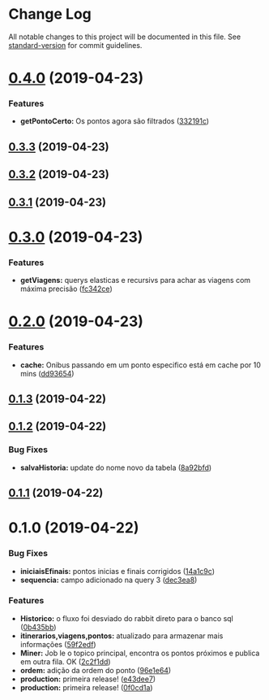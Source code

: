 # Change Log

All notable changes to this project will be documented in this file. See [standard-version](https://github.com/conventional-changelog/standard-version) for commit guidelines.

# [0.4.0](https://gitlab.es.gov.br/espm/Transcol-Online/Realtime/miner/compare/v0.3.3...v0.4.0) (2019-04-23)


### Features

* **getPontoCerto:** Os pontos agora são filtrados ([332191c](https://gitlab.es.gov.br/espm/Transcol-Online/Realtime/miner/commit/332191c))



## [0.3.3](https://gitlab.es.gov.br/espm/Transcol-Online/Realtime/miner/compare/v0.3.2...v0.3.3) (2019-04-23)



## [0.3.2](https://gitlab.es.gov.br/espm/Transcol-Online/Realtime/miner/compare/v0.3.1...v0.3.2) (2019-04-23)



## [0.3.1](https://gitlab.es.gov.br/espm/Transcol-Online/Realtime/miner/compare/v0.3.0...v0.3.1) (2019-04-23)



# [0.3.0](https://gitlab.es.gov.br/espm/Transcol-Online/Realtime/miner/compare/v0.2.0...v0.3.0) (2019-04-23)


### Features

* **getViagens:** querys elasticas e recursivs para achar as viagens com máxima precisão ([fc342ce](https://gitlab.es.gov.br/espm/Transcol-Online/Realtime/miner/commit/fc342ce))



# [0.2.0](https://gitlab.es.gov.br/espm/Transcol-Online/Realtime/miner/compare/v0.1.3...v0.2.0) (2019-04-23)


### Features

* **cache:** Onibus passando em um ponto especifico está em cache por 10 mins ([dd93654](https://gitlab.es.gov.br/espm/Transcol-Online/Realtime/miner/commit/dd93654))



## [0.1.3](https://gitlab.es.gov.br/espm/Transcol-Online/Realtime/miner/compare/v0.1.2...v0.1.3) (2019-04-22)



## [0.1.2](https://gitlab.es.gov.br/espm/Transcol-Online/Realtime/miner/compare/v0.1.1...v0.1.2) (2019-04-22)


### Bug Fixes

* **salvaHistoria:** update do nome novo da tabela ([8a92bfd](https://gitlab.es.gov.br/espm/Transcol-Online/Realtime/miner/commit/8a92bfd))



## [0.1.1](https://gitlab.es.gov.br/espm/Transcol-Online/Realtime/miner/compare/v0.1.0...v0.1.1) (2019-04-22)



# 0.1.0 (2019-04-22)


### Bug Fixes

* **iniciaisEfinais:** pontos inicias e finais corrigidos ([14a1c9c](https://gitlab.es.gov.br/espm/Transcol-Online/Realtime/miner/commit/14a1c9c))
* **sequencia:** campo adicionado na query 3 ([dec3ea8](https://gitlab.es.gov.br/espm/Transcol-Online/Realtime/miner/commit/dec3ea8))


### Features

* **Historico:** o fluxo foi desviado do rabbit direto para o banco sql ([0b435bb](https://gitlab.es.gov.br/espm/Transcol-Online/Realtime/miner/commit/0b435bb))
* **itinerarios,viagens,pontos:** atualizado para armazenar mais informações ([59f2edf](https://gitlab.es.gov.br/espm/Transcol-Online/Realtime/miner/commit/59f2edf))
* **Miner:** Job le o topico principal, encontra os pontos próximos e publica em outra fila. OK ([2c2f1dd](https://gitlab.es.gov.br/espm/Transcol-Online/Realtime/miner/commit/2c2f1dd))
* **ordem:** adição da ordem do ponto ([96e1e64](https://gitlab.es.gov.br/espm/Transcol-Online/Realtime/miner/commit/96e1e64))
* **production:** primeira release! ([e43dee7](https://gitlab.es.gov.br/espm/Transcol-Online/Realtime/miner/commit/e43dee7))
* **production:** primeira release! ([0f0cd1a](https://gitlab.es.gov.br/espm/Transcol-Online/Realtime/miner/commit/0f0cd1a))

